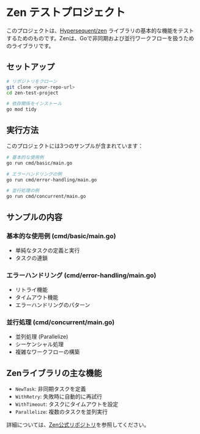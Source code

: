 # Zen テストプロジェクト

このプロジェクトは、[Hypersequent/zen](https://github.com/Hypersequent/zen) ライブラリの基本的な機能をテストするためのものです。Zenは、Goで非同期および並行ワークフローを扱うためのライブラリです。

## セットアップ

```bash
# リポジトリをクローン
git clone <your-repo-url>
cd zen-test-project

# 依存関係をインストール
go mod tidy
```

## 実行方法

このプロジェクトには3つのサンプルが含まれています：

```bash
# 基本的な使用例
go run cmd/basic/main.go

# エラーハンドリングの例
go run cmd/error-handling/main.go

# 並行処理の例
go run cmd/concurrent/main.go
```

## サンプルの内容

### 基本的な使用例 (cmd/basic/main.go)

- 単純なタスクの定義と実行
- タスクの連鎖

### エラーハンドリング (cmd/error-handling/main.go)

- リトライ機能
- タイムアウト機能
- エラーハンドリングのパターン

### 並行処理 (cmd/concurrent/main.go)

- 並列処理 (Parallelize)
- シーケンシャル処理
- 複雑なワークフローの構築

## Zenライブラリの主な機能

- `NewTask`: 非同期タスクを定義
- `WithRetry`: 失敗時に自動的に再試行
- `WithTimeout`: タスクにタイムアウトを設定
- `Parallelize`: 複数のタスクを並列実行

詳細については、[Zen公式リポジトリ](https://github.com/Hypersequent/zen)を参照してください。
